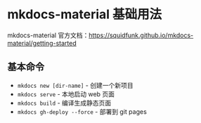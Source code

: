 # mkdocs-material 基础用法

mkdocs-material 官方文档：https://squidfunk.github.io/mkdocs-material/getting-started

## 基本命令 ##

* `mkdocs new [dir-name]` - 创建一个新项目
* `mkdocs serve` - 本地启动 web 页面
* `mkdocs build` - 编译生成静态页面
* `mkdocs gh-deploy --force` - 部署到 git pages



